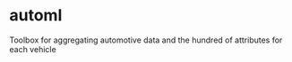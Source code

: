 automl
======

Toolbox for aggregating automotive data and the hundred of attributes for each vehicle